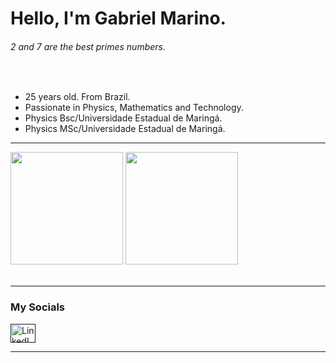 <!-- style>
    .white-filter {
        filter: invert(100%) sepia(8%) saturate(31%) hue-rotate(282deg) brightness(106%) contrast(107%);
    }
</style -->

# Hello, I'm Gabriel Marino.

###### 2 and 7 are the best primes numbers.
<!-- <div></div> -->
<div>
<!--     <img align="right" alt="birb" src="https://github.com/Gabriel-Marino/some-math-algorithm/blob/master/safe_image.gif"> -->
    <br>
    <ul>
        <li>25 years old. From Brazil.</li>
        <li>Passionate in Physics, Mathematics and Technology.</li>
        <li>Physics Bsc/Universidade Estadual de Maringá.</li>
        <li>Physics MSc/Universidade Estadual de Maringá.</li>
        <!-- <li></li> -->
    </ul>
</div>

<hr>

<div>
    <!-- Ocean Dark is the Evangelion 01 theme, I loved it! -->
    <img height="180em" src="https://github-readme-stats.vercel.app/api?username=Gabriel-Marino&include_all_commits=true&count_private=true&show_icons=true&theme=ocean_dark"/>
    <img height="180em" src="https://github-readme-stats.vercel.app/api/top-langs/?username=Gabriel-Marino&langs_count=8&layout=compact&hide=shell,gnuplot,powershell,makefile,html&theme=ocean_dark"/>
    <!-- making this streak stats I realized these colors are better than Eva 01 color scheme -->
<!--     <img height="180em" src="https://github-readme-streak-stats.herokuapp.com?user=Gabriel-Marino&fire=00FFF0&currStreakNum=DA5B0B&sideNums=DA5B0B&currStreakLabel=77A632&sideLabels=77A632&ring=FF5500&dates=7C53A6&stroke=CFCECF&border=CFCECF&background=141A26"/> -->
</div>

<br>

<hr>

### My Socials
<div>
    <a href = "" target = "_blank">
        <img alt="LinkedIn Logo" height="30" width="40" src = "https://cdn.jsdelivr.net/gh/devicons/devicon/icons/linkedin/linkedin-original.svg" target="_blank">
    </a>
    <!-- <a href = "" target = "_blank"><img src = ""></a> -->
</div>

<hr>
